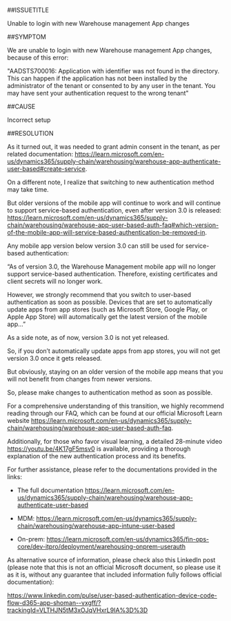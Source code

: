 ##ISSUETITLE

Unable to login with new Warehouse management App changes

##SYMPTOM

We are unable to login with new Warehouse management App changes, because of this error:
 
"AADSTS700016: Application with identifier was not found in the directory. This can happen if the application has not been installed by the administrator of the tenant or consented to by any user in the tenant. You may have sent your authentication request to the wrong tenant"
 
##CAUSE
 
Incorrect setup

##RESOLUTION
 
As it turned out, it was needed to grant admin consent in the tenant, as per related documentation: https://learn.microsoft.com/en-us/dynamics365/supply-chain/warehousing/warehouse-app-authenticate-user-based#create-service.

On a different note, I realize that switching to new authentication method may take time.

But older versions of the mobile app will continue to work and will continue to support service-based authentication, even after version 3.0 is released: https://learn.microsoft.com/en-us/dynamics365/supply-chain/warehousing/warehouse-app-user-based-auth-faq#which-version-of-the-mobile-app-will-service-based-authentication-be-removed-in.

Any mobile app version below version 3.0 can still be used for service-based authentication:

“As of version 3.0, the Warehouse Management mobile app will no longer support service-based authentication. Therefore, existing certificates and client secrets will no longer work.

However, we strongly recommend that you switch to user-based authentication as soon as possible. Devices that are set to automatically update apps from app stores (such as Microsoft Store, Google Play, or Apple App Store) will automatically get the latest version of the mobile app…”

As a side note, as of now, version 3.0 is not yet released.
 
So, if you don’t automatically update apps from app stores, you will not get version 3.0 once it gets released.

But obviously, staying on an older version of the mobile app means that you will not benefit from changes from newer versions.
 
So, please make changes to authentication method as soon as possible.

For a comprehensive understanding of this transition, we highly recommend reading through our FAQ, which can be found at our official Microsoft Learn website https://learn.microsoft.com/en-us/dynamics365/supply-chain/warehousing/warehouse-app-user-based-auth-faq.
 
Additionally, for those who favor visual learning, a detailed 28-minute video https://youtu.be/4K17gF5msv0 is available, providing a thorough explanation of the new authentication process and its benefits.
 
 
For further assistance, please refer to the documentations provided in the links:
 
- The full documentation https://learn.microsoft.com/en-us/dynamics365/supply-chain/warehousing/warehouse-app-authenticate-user-based
 
- MDM: https://learn.microsoft.com/en-us/dynamics365/supply-chain/warehousing/warehouse-app-intune-user-based
 
- On-prem: https://learn.microsoft.com/en-us/dynamics365/fin-ops-core/dev-itpro/deployment/warehousing-onprem-userauth
 
 
As alternative source of information, please check also this LinkedIn post (please note that this is not an official Microsoft document, so please use it as it is, without any guarantee that included information fully follows official documentation):
 
https://www.linkedin.com/pulse/user-based-authentication-device-code-flow-d365-app-shoman--vxgff/?trackingId=VLTHJN5tM3xOJqVHxrL9IA%3D%3D